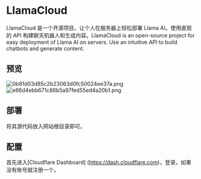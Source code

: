 # LlamaCloud
LlamaCloud 是一个开源项目，让个人在服务器上轻松部署 Llama AI。使用直观的 API 构建聊天机器人和生成内容。LlamaCloud is an open-source project for easy deployment of Llama AI on servers. Use an intuitive API to build chatbots and generate content.

## 预览
![0b81d03d85c2b23063d0fc50024ee37a.png](https://ice.frostsky.com/2024/07/07/0b81d03d85c2b23063d0fc50024ee37a.png)
![e66d4ebb671c86b5a97fed55ed4a20b1.png](https://ice.frostsky.com/2024/07/07/e66d4ebb671c86b5a97fed55ed4a20b1.png)

## 部署
将其源代码放入网站根目录即可。

## 配置
首先进入[Cloudflare Dashboard] (https://dash.cloudflare.com)，登录，如果没有账号就注册一个。
